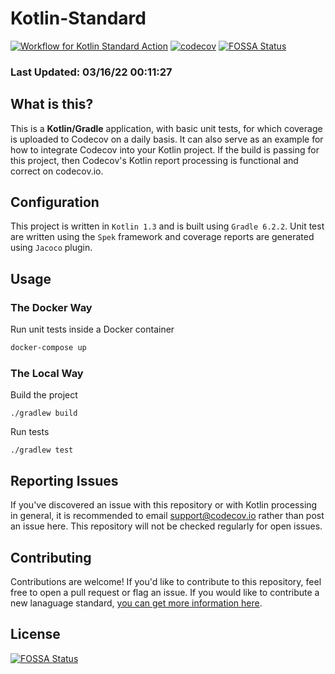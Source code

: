 # Kotlin-Standard

[![Workflow for Kotlin Standard Action](https://github.com/codecov/kotlin-standard/actions/workflows/kotlin-standard.yml/badge.svg)](https://github.com/codecov/kotlin-standard/actions/workflows/kotlin-standard.yml) [![codecov](https://codecov.io/gh/codecov/kotlin-Standard/branch/master/graph/badge.svg)](https://codecov.io/gh/codecov/kotlin-Standard)
[![FOSSA Status](https://app.fossa.com/api/projects/git%2Bgithub.com%2Fcodecov%2Fkotlin-standard.svg?type=shield)](https://app.fossa.com/projects/git%2Bgithub.com%2Fcodecov%2Fkotlin-standard?ref=badge_shield)

### Last Updated: 03/16/22 00:11:27

## What is this?

This is a **Kotlin/Gradle** application, with basic unit tests, for which coverage is uploaded to Codecov on a daily basis. It can also serve as an example for how to integrate Codecov into your Kotlin project. If the build is passing for this project, then Codecov's Kotlin report processing is functional and correct on codecov.io.

## Configuration

This project is written in `Kotlin 1.3` and is built using `Gradle 6.2.2`. Unit test are written using the `Spek` framework and coverage reports are generated using `Jacoco` plugin.

## Usage

### The Docker Way

Run unit tests inside a Docker container
```bash
docker-compose up
```

### The Local Way

Build the project
```
./gradlew build
```

Run tests
```
./gradlew test
```

## Reporting Issues

If you've discovered an issue with this repository or with Kotlin processing in general, it is recommended to email support@codecov.io rather than post an issue here. This repository will not be checked regularly for open issues.

## Contributing

Contributions are welcome! If you'd like to contribute to this repository, feel free to open a pull request or flag an issue. If you would like to contribute a new lanaguage standard, [you can get more information here](https://github.com/codecov/standards-scripts/blob/master/README.md#contributing). 


## License
[![FOSSA Status](https://app.fossa.com/api/projects/git%2Bgithub.com%2Fcodecov%2Fkotlin-standard.svg?type=large)](https://app.fossa.com/projects/git%2Bgithub.com%2Fcodecov%2Fkotlin-standard?ref=badge_large)